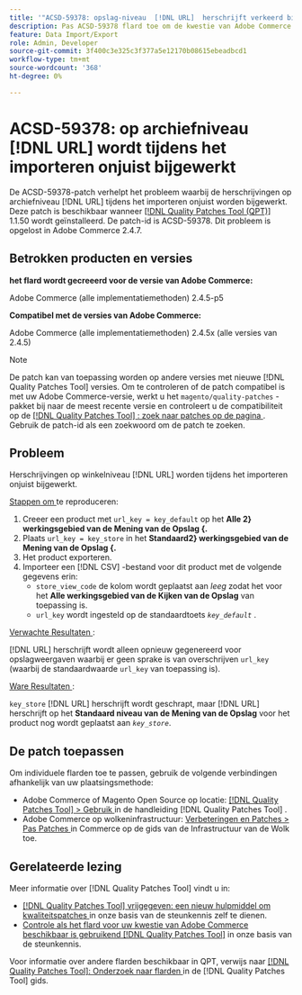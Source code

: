 ```yaml
---
title: '"ACSD-59378: opslag-niveau  [!DNL URL]  herschrijft verkeerd bijgewerkt tijdens de invoer'''
description: Pas ACSD-59378 flard toe om de kwestie van Adobe Commerce te bevestigen waar store-level  [!DNL URL]  herschrijft verkeerd tijdens de invoer wordt bijgewerkt.
feature: Data Import/Export
role: Admin, Developer
source-git-commit: 3f400c3e325c3f377a5e12170b08615ebeadbcd1
workflow-type: tm+mt
source-wordcount: '368'
ht-degree: 0%

---
```



# ACSD-59378: op archiefniveau [!DNL URL] wordt tijdens het importeren onjuist bijgewerkt

De ACSD-59378-patch verhelpt het probleem waarbij de herschrijvingen op archiefniveau [!DNL URL] tijdens het importeren onjuist worden bijgewerkt. Deze patch is beschikbaar wanneer [[!DNL Quality Patches Tool (QPT)]](/help/announcements/adobe-commerce-announcements/magento-quality-patches-released-new-tool-to-self-serve-quality-patches.md) 1.1.50 wordt geïnstalleerd. De patch-id is ACSD-59378. Dit probleem is opgelost in Adobe Commerce 2.4.7.

## Betrokken producten en versies

**het flard wordt gecreeerd voor de versie van Adobe Commerce:**

Adobe Commerce (alle implementatiemethoden) 2.4.5-p5

**Compatibel met de versies van Adobe Commerce:**

Adobe Commerce (alle implementatiemethoden) 2.4.5x (alle versies van 2.4.5)

>[!NOTE]
>
>De patch kan van toepassing worden op andere versies met nieuwe [!DNL Quality Patches Tool] versies. Om te controleren of de patch compatibel is met uw Adobe Commerce-versie, werkt u het `magento/quality-patches` -pakket bij naar de meest recente versie en controleert u de compatibiliteit op de [[!DNL Quality Patches Tool] : zoek naar patches op de pagina ](https://experienceleague.adobe.com/tools/commerce-quality-patches/index.html) . Gebruik de patch-id als een zoekwoord om de patch te zoeken.

## Probleem

Herschrijvingen op winkelniveau [!DNL URL] worden tijdens het importeren onjuist bijgewerkt.

<u> Stappen om </u> te reproduceren:

1. Creeer een product met `url_key = key_default` op het **Alle 2} werkingsgebied van de Mening van de Opslag {.**
1. Plaats `url_key = key_store` in het **Standaard2} werkingsgebied van de Mening van de Opslag {.**
1. Het product exporteren.
1. Importeer een [!DNL CSV] -bestand voor dit product met de volgende gegevens erin:
   * `store_view_code` de kolom wordt geplaatst aan *leeg* zodat het voor het **Alle werkingsgebied van de Kijken van de Opslag** van toepassing is.
   * `url_key` wordt ingesteld op de standaardtoets *`key_default`* .

<u> Verwachte Resultaten </u>:

[!DNL URL] herschrijft wordt alleen opnieuw gegenereerd voor opslagweergaven waarbij er geen sprake is van overschrijven `url_key` (waarbij de standaardwaarde `url_key` van toepassing is).

<u> Ware Resultaten </u>:

`key_store` [!DNL URL] herschrijft wordt geschrapt, maar [!DNL URL] herschrijft op het **Standaard niveau van de Mening van de Opslag** voor het product nog wordt geplaatst aan *`key_store`*.

## De patch toepassen

Om individuele flarden toe te passen, gebruik de volgende verbindingen afhankelijk van uw plaatsingsmethode:

* Adobe Commerce of Magento Open Source op locatie: [[!DNL Quality Patches Tool]  > Gebruik ](https://experienceleague.adobe.com/docs/commerce-operations/tools/quality-patches-tool/usage.html) in de handleiding [!DNL Quality Patches Tool] .
* Adobe Commerce op wolkeninfrastructuur: [ Verbeteringen en Patches > Pas Patches ](https://experienceleague.adobe.com/docs/commerce-cloud-service/user-guide/develop/upgrade/apply-patches.html) in Commerce op de gids van de Infrastructuur van de Wolk toe.

## Gerelateerde lezing

Meer informatie over [!DNL Quality Patches Tool] vindt u in:

* [[!DNL Quality Patches Tool]  vrijgegeven: een nieuw hulpmiddel om kwaliteitspatches ](/help/announcements/adobe-commerce-announcements/magento-quality-patches-released-new-tool-to-self-serve-quality-patches.md) in onze basis van de steunkennis zelf te dienen.
* [ Controle als het flard voor uw kwestie van Adobe Commerce beschikbaar is gebruikend  [!DNL Quality Patches Tool]](/help/support-tools/patches-available-in-qpt-tool/check-patch-for-magento-issue-with-magento-quality-patches.md) in onze basis van de steunkennis.

Voor informatie over andere flarden beschikbaar in QPT, verwijs naar [[!DNL Quality Patches Tool]: Onderzoek naar flarden ](https://experienceleague.adobe.com/tools/commerce-quality-patches/index.html) in de [!DNL Quality Patches Tool] gids.
